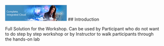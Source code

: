 <img class="float-right" src="images/j2c-logo.png" width="200">
## Introduction

Full Solution for the Workshop. Can be used by Participant who do not want to do step by step workshop or by Instructor to walk participants through the hands-on lab

